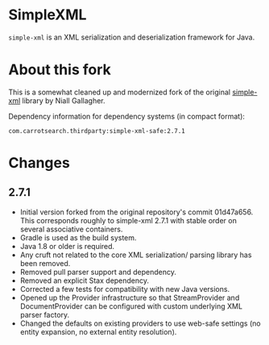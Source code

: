 # SimpleXML

`simple-xml` is an XML serialization and deserialization framework for Java. 

# About this fork

This is a somewhat cleaned up and modernized fork of the original 
[simple-xml](https://github.com/ngallagher/simplexml) library by Niall Gallagher.

Dependency information for dependency systems (in compact format):
```
com.carrotsearch.thirdparty:simple-xml-safe:2.7.1
```

# Changes

## 2.7.1

* Initial version forked from the original repository's commit 01d47a656. This 
  corresponds roughly to simple-xml 2.7.1 with stable order on several 
  associative containers.
* Gradle is used as the build system.
* Java 1.8 or older is required.
* Any cruft not related to the core XML serialization/ parsing library
  has been removed.
* Removed pull parser support and dependency.
* Removed an explicit Stax dependency.
* Corrected a few tests for compatibility with new Java versions.
* Opened up the Provider infrastructure so that StreamProvider and DocumentProvider
  can be configured with custom underlying XML parser factory.
* Changed the defaults on existing providers to use web-safe settings (no entity 
  expansion, no external entity resolution).
